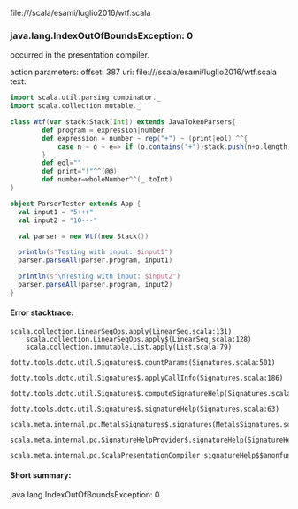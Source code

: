 file://<WORKSPACE>/scala/esami/luglio2016/wtf.scala
### java.lang.IndexOutOfBoundsException: 0

occurred in the presentation compiler.

action parameters:
offset: 387
uri: file://<WORKSPACE>/scala/esami/luglio2016/wtf.scala
text:
```scala
import scala.util.parsing.combinator._
import scala.collection.mutable._

class Wtf(var stack:Stack[Int]) extends JavaTokenParsers{
        def program = expression|number
        def expression = number ~ rep("+") ~ (print|eol) ^^{
            case n ~ o ~ e=> if (o.contains("+"))stack.push(n+o.length)else{stack.push(n-o.length)}
        } 
        def eol=""
        def print="!"^^(@@)
        def number=wholeNumber^^(_.toInt)
}

object ParserTester extends App {
  val input1 = "5+++"
  val input2 = "10---"

  val parser = new Wtf(new Stack())

  println(s"Testing with input: $input1")
  parser.parseAll(parser.program, input1)

  println(s"\nTesting with input: $input2")
  parser.parseAll(parser.program, input2)
}
```



#### Error stacktrace:

```
scala.collection.LinearSeqOps.apply(LinearSeq.scala:131)
	scala.collection.LinearSeqOps.apply$(LinearSeq.scala:128)
	scala.collection.immutable.List.apply(List.scala:79)
	dotty.tools.dotc.util.Signatures$.countParams(Signatures.scala:501)
	dotty.tools.dotc.util.Signatures$.applyCallInfo(Signatures.scala:186)
	dotty.tools.dotc.util.Signatures$.computeSignatureHelp(Signatures.scala:94)
	dotty.tools.dotc.util.Signatures$.signatureHelp(Signatures.scala:63)
	scala.meta.internal.pc.MetalsSignatures$.signatures(MetalsSignatures.scala:17)
	scala.meta.internal.pc.SignatureHelpProvider$.signatureHelp(SignatureHelpProvider.scala:51)
	scala.meta.internal.pc.ScalaPresentationCompiler.signatureHelp$$anonfun$1(ScalaPresentationCompiler.scala:388)
```
#### Short summary: 

java.lang.IndexOutOfBoundsException: 0